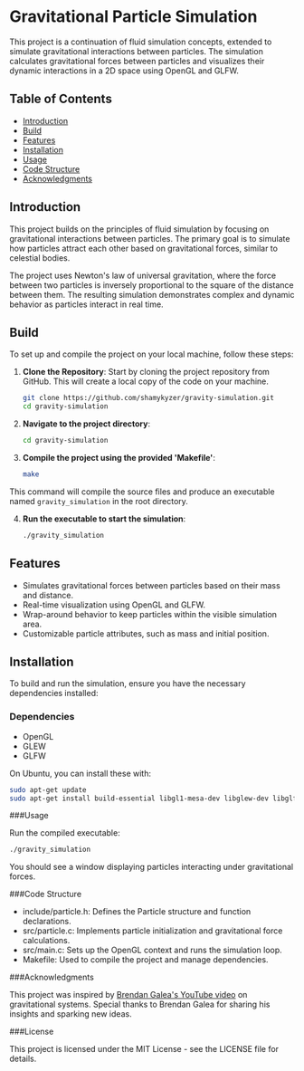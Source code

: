 # Gravitational Particle Simulation

This project is a continuation of fluid simulation concepts, extended to simulate gravitational interactions between particles. The simulation calculates gravitational forces between particles and visualizes their dynamic interactions in a 2D space using OpenGL and GLFW.

## Table of Contents

- [Introduction](#introduction)
- [Build](#Build)
- [Features](#features)
- [Installation](#installation)
- [Usage](#usage)
- [Code Structure](#code-structure)
- [Acknowledgments](#acknowledgments)

## Introduction

This project builds on the principles of fluid simulation by focusing on gravitational interactions between particles. The primary goal is to simulate how particles attract each other based on gravitational forces, similar to celestial bodies.

The project uses Newton's law of universal gravitation, where the force between two particles is inversely proportional to the square of the distance between them. The resulting simulation demonstrates complex and dynamic behavior as particles interact in real time.

## Build

To set up and compile the project on your local machine, follow these steps:

1. **Clone the Repository**: Start by cloning the project repository from GitHub. This will create a local copy of the code on your machine.

   ```bash
   git clone https://github.com/shamykyzer/gravity-simulation.git
   cd gravity-simulation

2. **Navigate to the project directory**: 
    ```bash
    cd gravity-simulation
    ```
3. **Compile the project using the provided 'Makefile'**:
    ```bash
    make
    ```
This command will compile the source files and produce an executable named `gravity_simulation` in the root directory.

4. **Run the executable to start the simulation**:
   ```bash
   ./gravity_simulation
   ```

## Features

- Simulates gravitational forces between particles based on their mass and distance.
- Real-time visualization using OpenGL and GLFW.
- Wrap-around behavior to keep particles within the visible simulation area.
- Customizable particle attributes, such as mass and initial position.

## Installation

To build and run the simulation, ensure you have the necessary dependencies installed:

### Dependencies

- OpenGL
- GLEW
- GLFW

On Ubuntu, you can install these with:

```bash
sudo apt-get update
sudo apt-get install build-essential libgl1-mesa-dev libglew-dev libglfw3-dev
```

###Usage

Run the compiled executable:

```bash
./gravity_simulation
```
You should see a window displaying particles interacting under gravitational forces.

###Code Structure

- include/particle.h: Defines the Particle structure and function declarations.
- src/particle.c: Implements particle initialization and gravitational force calculations.
- src/main.c: Sets up the OpenGL context and runs the simulation loop.
- Makefile: Used to compile the project and manage dependencies.

###Acknowledgments

This project was inspired by [Brendan Galea's YouTube video](https://www.youtube.com/watch?v=GjbcvqEOIuE&ab_channel=BrendanGalea) on gravitational systems. Special thanks to Brendan Galea for sharing his insights and sparking new ideas. 

###License

This project is licensed under the MIT License - see the LICENSE file for details.

